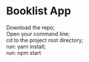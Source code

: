 # Booklist App

Download the repo;<br/>
Open your command line;<br/>
cd to the project root directory;<br/>
run: yarn install;<br/>
run: npm start
